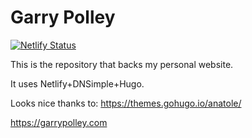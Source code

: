 # Garry Polley

[![Netlify Status](https://api.netlify.com/api/v1/badges/7e38c58b-aa6f-422e-8669-7971cfe8f2fa/deploy-status)](https://app.netlify.com/sites/garrypolley/deploys)

This is the repository that backs my personal website. 

It uses Netlify+DNSimple+Hugo. 

Looks nice thanks to: https://themes.gohugo.io/anatole/

https://garrypolley.com
